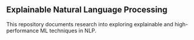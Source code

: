 ## Explainable Natural Language Processing

This repository documents research into exploring explainable and high-performance ML techniques in NLP.
